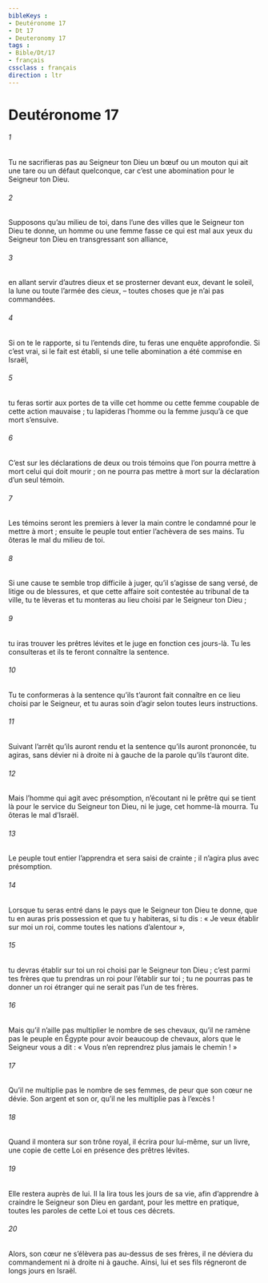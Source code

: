 ```yaml
---
bibleKeys : 
- Deutéronome 17
- Dt 17
- Deuteronomy 17
tags : 
- Bible/Dt/17
- français
cssclass : français
direction : ltr
---
```


# Deutéronome 17

###### 1
Tu ne sacrifieras pas au Seigneur ton Dieu un bœuf ou un mouton qui ait une tare ou un défaut quelconque, car c’est une abomination pour le Seigneur ton Dieu.
###### 2
Supposons qu’au milieu de toi, dans l’une des villes que le Seigneur ton Dieu te donne, un homme ou une femme fasse ce qui est mal aux yeux du Seigneur ton Dieu en transgressant son alliance,
###### 3
en allant servir d’autres dieux et se prosterner devant eux, devant le soleil, la lune ou toute l’armée des cieux, – toutes choses que je n’ai pas commandées.
###### 4
Si on te le rapporte, si tu l’entends dire, tu feras une enquête approfondie. Si c’est vrai, si le fait est établi, si une telle abomination a été commise en Israël,
###### 5
tu feras sortir aux portes de ta ville cet homme ou cette femme coupable de cette action mauvaise ; tu lapideras l’homme ou la femme jusqu’à ce que mort s’ensuive.
###### 6
C’est sur les déclarations de deux ou trois témoins que l’on pourra mettre à mort celui qui doit mourir ; on ne pourra pas mettre à mort sur la déclaration d’un seul témoin.
###### 7
Les témoins seront les premiers à lever la main contre le condamné pour le mettre à mort ; ensuite le peuple tout entier l’achèvera de ses mains. Tu ôteras le mal du milieu de toi.
###### 8
Si une cause te semble trop difficile à juger, qu’il s’agisse de sang versé, de litige ou de blessures, et que cette affaire soit contestée au tribunal de ta ville, tu te lèveras et tu monteras au lieu choisi par le Seigneur ton Dieu ;
###### 9
tu iras trouver les prêtres lévites et le juge en fonction ces jours-là. Tu les consulteras et ils te feront connaître la sentence.
###### 10
Tu te conformeras à la sentence qu’ils t’auront fait connaître en ce lieu choisi par le Seigneur, et tu auras soin d’agir selon toutes leurs instructions.
###### 11
Suivant l’arrêt qu’ils auront rendu et la sentence qu’ils auront prononcée, tu agiras, sans dévier ni à droite ni à gauche de la parole qu’ils t’auront dite.
###### 12
Mais l’homme qui agit avec présomption, n’écoutant ni le prêtre qui se tient là pour le service du Seigneur ton Dieu, ni le juge, cet homme-là mourra. Tu ôteras le mal d’Israël.
###### 13
Le peuple tout entier l’apprendra et sera saisi de crainte ; il n’agira plus avec présomption.
###### 14
Lorsque tu seras entré dans le pays que le Seigneur ton Dieu te donne, que tu en auras pris possession et que tu y habiteras, si tu dis : « Je veux établir sur moi un roi, comme toutes les nations d’alentour »,
###### 15
tu devras établir sur toi un roi choisi par le Seigneur ton Dieu ; c’est parmi tes frères que tu prendras un roi pour l’établir sur toi ; tu ne pourras pas te donner un roi étranger qui ne serait pas l’un de tes frères.
###### 16
Mais qu’il n’aille pas multiplier le nombre de ses chevaux, qu’il ne ramène pas le peuple en Égypte pour avoir beaucoup de chevaux, alors que le Seigneur vous a dit : « Vous n’en reprendrez plus jamais le chemin ! »
###### 17
Qu’il ne multiplie pas le nombre de ses femmes, de peur que son cœur ne dévie. Son argent et son or, qu’il ne les multiplie pas à l’excès !
###### 18
Quand il montera sur son trône royal, il écrira pour lui-même, sur un livre, une copie de cette Loi en présence des prêtres lévites.
###### 19
Elle restera auprès de lui. Il la lira tous les jours de sa vie, afin d’apprendre à craindre le Seigneur son Dieu en gardant, pour les mettre en pratique, toutes les paroles de cette Loi et tous ces décrets.
###### 20
Alors, son cœur ne s’élèvera pas au-dessus de ses frères, il ne déviera du commandement ni à droite ni à gauche. Ainsi, lui et ses fils régneront de longs jours en Israël.
